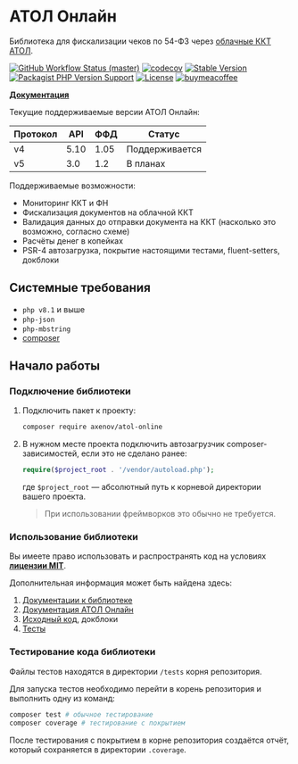 # АТОЛ Онлайн

Библиотека для фискализации чеков по 54-ФЗ через [облачные ККТ АТОЛ](https://online.atol.ru/).

[![GitHub Workflow Status (master)](https://img.shields.io/github/workflow/status/anthonyaxenov/atol-online/CI/master?logo=github)](https://github.com/anthonyaxenov/atol-online/actions/workflows/ci.yml)
[![codecov](https://codecov.io/gh/anthonyaxenov/atol-online/branch/master/graph/badge.svg?token=WR2IV7FTF0)](https://codecov.io/gh/anthonyaxenov/atol-online)
[![Stable Version](https://img.shields.io/packagist/v/axenov/atol-online?label=stable)](https://packagist.org/packages/axenov/atol-online)
[![Packagist PHP Version Support](https://img.shields.io/packagist/php-v/axenov/atol-online?color=%23787cb4)](https://packagist.org/packages/axenov/atol-online)
[![License](https://img.shields.io/packagist/l/axenov/atol-online?color=%23369883)](LICENSE)
[![buymeacoffee](https://img.shields.io/badge/-buy_me_a%C2%A0coffee-gray?logo=buy-me-a-coffee)](https://www.buymeacoffee.com/axenov)

**[Документация](/docs/readme.md)**

Текущие поддерживаемые версии АТОЛ Онлайн:

| Протокол | API  | ФФД  | Статус         |
|----------|------|------|----------------|
| v4       | 5.10 | 1.05 | Поддерживается |
| v5       | 3.0  | 1.2  | В планах       |

Поддерживаемые возможности:

* Мониторинг ККТ и ФН
* Фискализация документов на облачной ККТ
* Валидация данных до отправки документа на ККТ (насколько это возможно, согласно схеме)
* Расчёты денег в копейках
* PSR-4 автозагрузка, покрытие настоящими тестами, fluent-setters, докблоки

## Системные требования

* `php v8.1` и выше
* `php-json`
* `php-mbstring`
* [composer](https://getcomposer.org/)

## Начало работы

### Подключение библиотеки

1. Подключить пакет к проекту:
   ```bash
   composer require axenov/atol-online
   ```
2. В нужном месте проекта подключить автозагрузчик composer-зависимостей, если это не сделано ранее:
   ```php
   require($project_root . '/vendor/autoload.php');
   ```
   где `$project_root` — абсолютный путь к корневой директории вашего проекта.
   > При использовании фреймворков это обычно не требуется.

### Использование библиотеки

Вы имеете право использовать и распространять код на условиях **[лицензии MIT](LICENSE)**.

Дополнительная информация может быть найдена здесь:

1. [Документации к библиотеке](/docs)
2. [Документация АТОЛ Онлайн](https://online.atol.ru/lib/)
3. [Исходный код](/src), докблоки
4. [Тесты](/tests/AtolOnline/Tests)

### Тестирование кода библиотеки

Файлы тестов находятся в директории `/tests` корня репозитория.

Для запуска тестов необходимо перейти в корень репозитория и выполнить одну из команд:

```bash
composer test # обычное тестирование
composer coverage # тестирование с покрытием
```

После тестирования с покрытием в корне репозитория создаётся отчёт, который сохраняется в директории `.coverage`.
